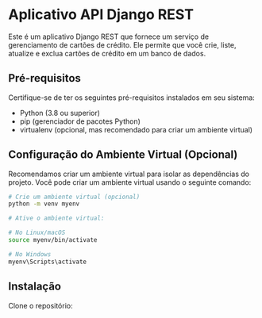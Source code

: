 # Aplicativo API Django REST

Este é um aplicativo Django REST que fornece um serviço de gerenciamento de cartões de crédito. Ele permite que você crie, liste, atualize e exclua cartões de crédito em um banco de dados.

## Pré-requisitos

Certifique-se de ter os seguintes pré-requisitos instalados em seu sistema:

- Python (3.8 ou superior)
- pip (gerenciador de pacotes Python)
- virtualenv (opcional, mas recomendado para criar um ambiente virtual)

## Configuração do Ambiente Virtual (Opcional)

Recomendamos criar um ambiente virtual para isolar as dependências do projeto. Você pode criar um ambiente virtual usando o seguinte comando:

```bash
# Crie um ambiente virtual (opcional)
python -m venv myenv
```
```bash
# Ative o ambiente virtual:

# No Linux/macOS
source myenv/bin/activate

# No Windows
myenv\Scripts\activate
```
## Instalação
Clone o repositório:
```bash





